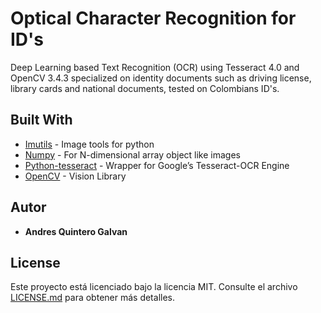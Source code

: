 # Optical Character Recognition for ID's
Deep Learning based Text Recognition (OCR) using Tesseract 4.0 and OpenCV 3.4.3 specialized on identity documents such as driving license, library cards and national documents, tested on Colombians ID's. 

## Built With

* [Imutils](https://pypi.org/project/imutils/) - Image tools for python
* [Numpy](https://www.numpy.org/) - For N-dimensional array object like images
* [Python-tesseract](https://pypi.org/project/pytesseract/) - Wrapper for Google’s Tesseract-OCR Engine
* [OpenCV](https://opencv.org/) - Vision Library

## Autor

* **Andres Quintero Galvan**


## License

Este proyecto está licenciado bajo la licencia MIT. Consulte el archivo [LICENSE.md](LICENSE.md) para obtener más detalles.
